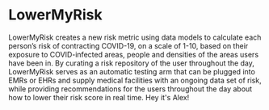 # LowerMyRisk
LowerMyRisk creates a new risk metric using data models to calculate each person’s risk of contracting COVID-19, on a scale of 1-10, based on their exposure to COVID-infected areas, people and densities of the areas users have been in. By curating a risk repository of the user throughout the day, LowerMyRisk serves as an automatic testing arm that can be plugged into EMRs or EHRs and supply medical facilities with an ongoing data set of risk, while providing recommendations for the users throughout the day about how to lower their risk score in real time.
Hey it's Alex!
